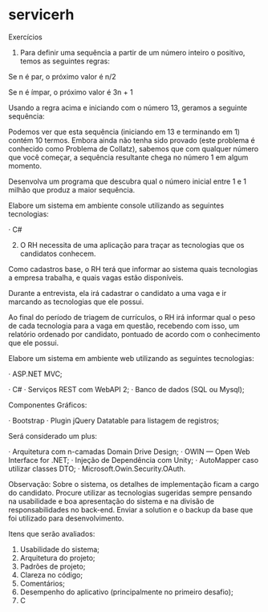 # servicerh


Exercícios

1)	Para definir uma sequência a partir de um número inteiro o positivo, temos as seguintes regras:

Se n é par, o próximo valor é n/2

Se n é ímpar, o próximo valor é 3n + 1

Usando a regra acima e iniciando com o número 13, geramos a seguinte sequência:

Podemos ver que esta sequência (iniciando em 13 e terminando em 1) contém 10 termos. Embora ainda não tenha sido provado (este problema é conhecido como Problema de Collatz), sabemos que com qualquer número que você começar, a sequência resultante chega no número 1 em algum momento.

Desenvolva um programa que descubra qual o número inicial entre 1 e 1 milhão que produz a maior sequência.

Elabore um sistema em ambiente console utilizando as seguintes tecnologias:

· C#


2)	O RH necessita de uma aplicação para traçar as tecnologias que os candidatos conhecem.

Como cadastros base, o RH terá que informar ao sistema quais tecnologias a empresa trabalha, e quais vagas estão disponíveis.

Durante a entrevista, ela irá cadastrar o candidato a uma vaga e ir marcando as tecnologias que ele possui.

Ao final do período de triagem de currículos, o RH irá informar qual o peso de cada tecnologia para a vaga em questão, recebendo com isso, um relatório ordenado por candidato, pontuado de acordo com o conhecimento que ele possui.

Elabore um sistema em ambiente web utilizando as seguintes tecnologias:

·	ASP.NET MVC;
 
·	C#
·	Serviços REST com WebAPI 2;
·	Banco de dados (SQL ou Mysql);

Componentes Gráficos:

·	Bootstrap · Plugin jQuery Datatable para listagem de registros;

Será considerado um plus:

·	Arquitetura com n-camadas Domain Drive Design;
·	OWIN — Open Web Interface for .NET;
·	Injeção de Dependência com Unity;
·	AutoMapper caso utilizar classes DTO;
·	Microsoft.Owin.Security.OAuth.

Observação: Sobre o sistema, os detalhes de implementação ficam a cargo do candidato. Procure utilizar as tecnologias sugeridas sempre pensando na usabilidade e boa apresentação do sistema e na divisão de responsabilidades no back-end. Enviar a solution e o backup da base que foi utilizado para desenvolvimento.

Itens que serão avaliados:

1.	Usabilidade do sistema;
2.	Arquitetura do projeto;
3.	Padrões de projeto;
4.	Clareza no código;
5.	Comentários;
6.	Desempenho do aplicativo (principalmente no primeiro desafio);
7.	C
